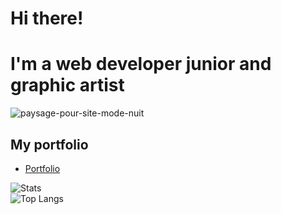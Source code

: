 # Hi there! 
# I'm a web developer junior and graphic artist

![paysage-pour-site-mode-nuit](https://user-images.githubusercontent.com/71553460/124590404-62729a00-de5b-11eb-9f9a-2bed77d0abdb.png)


## My portfolio
* [Portfolio](https://magaligarot.github.io/Portfolio/)

![Stats](https://github-readme-stats.vercel.app/api?username=magaliGarot&show_icons=true&theme=cobalt)
<br>
![Top Langs](https://github-readme-stats.vercel.app/api/top-langs/?username=magaliGarot&layout=compact&theme=cobalt)
